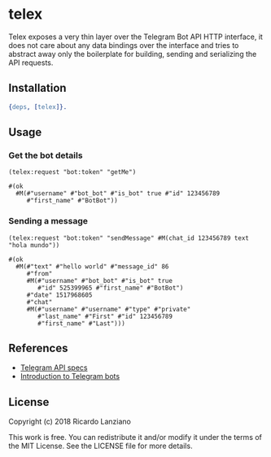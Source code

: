 telex
=====

Telex exposes a very thin layer over the Telegram Bot API HTTP
interface, it does not care about any data bindings over the interface
and tries to abstract away only the boilerplate for building, sending
and serializing the API requests.

## Installation
```Erlang
{deps, [telex]}.
```

## Usage

### Get the bot details
```LFE
(telex:request "bot:token" "getMe")

#(ok
  #M(#"username" #"bot_bot" #"is_bot" true #"id" 123456789
     #"first_name" #"BotBot"))
```

### Sending a message
```LFE
(telex:request "bot:token" "sendMessage" #M(chat_id 123456789 text "hola mundo"))

#(ok
  #M(#"text" #"hello world" #"message_id" 86
     #"from"
     #M(#"username" #"bot_bot" #"is_bot" true
        #"id" 525399965 #"first_name" #"BotBot")
     #"date" 1517968605
     #"chat"
     #M(#"username" #"username" #"type" #"private"
        #"last_name" #"First" #"id" 123456789
        #"first_name" #"Last")))
```

## References

- [Telegram API specs](https://core.telegram.org/bots/api)
- [Introduction to Telegram bots](https://core.telegram.org/bots)

## License

Copyright (c) 2018 Ricardo Lanziano

This work is free. You can redistribute it and/or modify it under the
terms of the MIT License. See the LICENSE file for more details.
